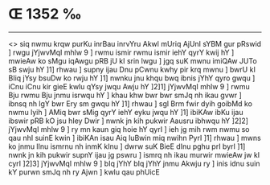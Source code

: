# Œ 1352 ‰
---
<> siq nwmu krqw purKu inrBau
inrvYru Akwl mUriq AjUnI sYBM gur
pRswid ]
rwgu jYjwvMqI mhlw 9 ]
rwmu ismir rwmu ismir iehY qyrY kwij hY ] mwieAw ko sMgu iqAwgu pRB jU
kI srin lwgu ] jgq suK mwnu imiQAw JUTo sB swju hY ]1] rhwau ] supny
ijau Dnu pCwnu kwhy pir krq mwnu ] bwrU kI BIiq jYsy bsuDw ko rwju hY
]1] nwnku jnu khqu bwq ibnis jYhY qyro gwqu ] iCnu iCnu kir gieE kwlu
qYsy jwqu Awju hY ]2]1] jYjwvMqI mhlw 9 ] rwmu Bju rwmu Bju jnmu isrwqu
hY ] khau khw bwr bwr smJq nh ikau gvwr ] ibnsq nh lgY bwr Ery
sm gwqu hY ]1] rhwau ] sgl Brm fwir dyih goibMd ko nwmu lyih ] AMiq
bwr sMig qyrY iehY eyku jwqu hY ]1] ibiKAw ibKu ijau ibswir pRB kO jsu
hIey Dwir ] nwnk jn kih pukwir Aausru ibhwqu hY ]2]2] jYjwvMqI mhlw
9 ] ry mn kaun giq hoie hY qyrI ] ieh jg mih rwm nwmu so qau nhI
suinE kwin ] ibiKAn isau Aiq luBwin miq nwihn PyrI ]1] rhwau ]
mwns ko jnmu lInu ismrnu nh inmK kInu ] dwrw suK BieE dInu pghu
prI byrI ]1] nwnk jn kih pukwir supnY ijau jg pswru ] ismrq nh
ikau murwir mwieAw jw kI cyrI ]2]3] jYjwvMqI mhlw 9 ] bIq jYhY bIq jYhY
jnmu Akwju ry ] inis idnu suin kY purwn smJq nh ry Ajwn ] kwlu qau
phUicE
####
